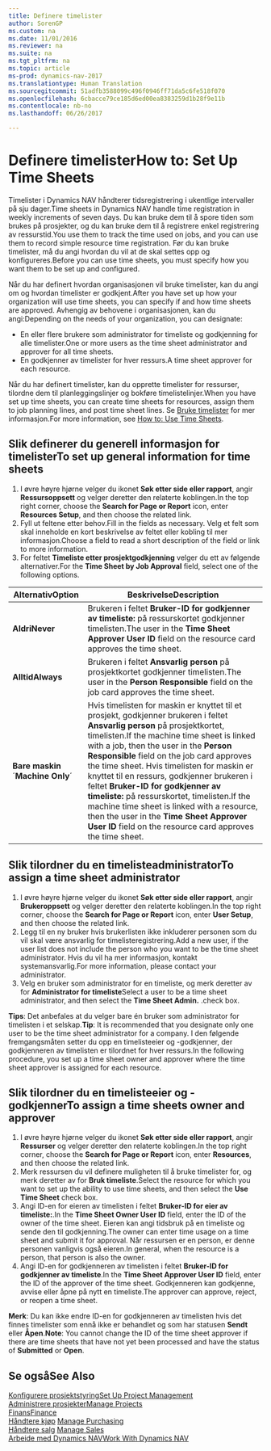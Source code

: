 ```yaml
---
title: Definere timelister
author: SorenGP
ms.custom: na
ms.date: 11/01/2016
ms.reviewer: na
ms.suite: na
ms.tgt_pltfrm: na
ms.topic: article
ms-prod: dynamics-nav-2017
ms.translationtype: Human Translation
ms.sourcegitcommit: 51adfb3588099c496f0946ff71da5c6fe518f070
ms.openlocfilehash: 6cbacce79ce185d6ed00ea8383259d1b28f9e11b
ms.contentlocale: nb-no
ms.lasthandoff: 06/26/2017

---
```


# <a name="how-to-set-up-time-sheets"></a><span data-ttu-id="0101f-102">Definere timelister</span><span class="sxs-lookup"><span data-stu-id="0101f-102">How to: Set Up Time Sheets</span></span>
<span data-ttu-id="0101f-103">Timelister i Dynamics NAV håndterer tidsregistrering i ukentlige intervaller på sju dager.</span><span class="sxs-lookup"><span data-stu-id="0101f-103">Time sheets in Dynamics NAV handle time registration in weekly increments of seven days.</span></span> <span data-ttu-id="0101f-104">Du kan bruke dem til å spore tiden som brukes på prosjekter, og du kan bruke dem til å registrere enkel registrering av ressurstid.</span><span class="sxs-lookup"><span data-stu-id="0101f-104">You use them to track the time used on jobs, and you can use them to record simple resource time registration.</span></span> <span data-ttu-id="0101f-105">Før du kan bruke timelister, må du angi hvordan du vil at de skal settes opp og konfigureres.</span><span class="sxs-lookup"><span data-stu-id="0101f-105">Before you can use time sheets, you must specify how you want them to be set up and configured.</span></span>

<span data-ttu-id="0101f-106">Når du har definert hvordan organisasjonen vil bruke timelister, kan du angi om og hvordan timelister er godkjent.</span><span class="sxs-lookup"><span data-stu-id="0101f-106">After you have set up how your organization will use time sheets, you can specify if and how time sheets are approved.</span></span> <span data-ttu-id="0101f-107">Avhengig av behovene i organisasjonen, kan du angi:</span><span class="sxs-lookup"><span data-stu-id="0101f-107">Depending on the needs of your organization, you can designate:</span></span>

- <span data-ttu-id="0101f-108">En eller flere brukere som administrator for timeliste og godkjenning for alle timelister.</span><span class="sxs-lookup"><span data-stu-id="0101f-108">One or more users as the time sheet administrator and approver for all time sheets.</span></span>
- <span data-ttu-id="0101f-109">En godkjenner av timelister for hver ressurs.</span><span class="sxs-lookup"><span data-stu-id="0101f-109">A time sheet approver for each resource.</span></span>

<span data-ttu-id="0101f-110">Når du har definert timelister, kan du opprette timelister for ressurser, tilordne dem til planleggingslinjer og bokføre timelistelinjer.</span><span class="sxs-lookup"><span data-stu-id="0101f-110">When you have set up time sheets, you can create time sheets for resources, assign them to job planning lines, and post time sheet lines.</span></span> <span data-ttu-id="0101f-111">Se [Bruke timelister](projects-how-use-time-sheets.md) for mer informasjon.</span><span class="sxs-lookup"><span data-stu-id="0101f-111">For more information, see [How to: Use Time Sheets](projects-how-use-time-sheets.md).</span></span>

## <a name="to-set-up-general-information-for-time-sheets"></a><span data-ttu-id="0101f-112">Slik definerer du generell informasjon for timelister</span><span class="sxs-lookup"><span data-stu-id="0101f-112">To set up general information for time sheets</span></span>  

1. <span data-ttu-id="0101f-113">I øvre høyre hjørne velger du ikonet **Søk etter side eller rapport**, angir **Ressursoppsett** og velger deretter den relaterte koblingen.</span><span class="sxs-lookup"><span data-stu-id="0101f-113">In the top right corner, choose the **Search for Page or Report** icon, enter **Resources Setup**, and then choose the related link.</span></span>  
2. <span data-ttu-id="0101f-114">Fyll ut feltene etter behov.</span><span class="sxs-lookup"><span data-stu-id="0101f-114">Fill in the fields as necessary.</span></span> <span data-ttu-id="0101f-115">Velg et felt som skal inneholde en kort beskrivelse av feltet eller kobling til mer informasjon.</span><span class="sxs-lookup"><span data-stu-id="0101f-115">Choose a field to read a short description of the field or link to more information.</span></span>
3. <span data-ttu-id="0101f-116">For feltet **Timeliste etter prosjektgodkjenning** velger du ett av følgende alternativer.</span><span class="sxs-lookup"><span data-stu-id="0101f-116">For the **Time Sheet by Job Approval** field, select one of the following options.</span></span>

|<span data-ttu-id="0101f-117">Alternativ</span><span class="sxs-lookup"><span data-stu-id="0101f-117">Option</span></span> |<span data-ttu-id="0101f-118">Beskrivelse</span><span class="sxs-lookup"><span data-stu-id="0101f-118">Description</span></span>|
|---|---|
|<span data-ttu-id="0101f-119">**Aldri**</span><span class="sxs-lookup"><span data-stu-id="0101f-119">**Never**</span></span>|<span data-ttu-id="0101f-120">Brukeren i feltet **Bruker-ID for godkjenner av timeliste:** på ressurskortet godkjenner timelisten.</span><span class="sxs-lookup"><span data-stu-id="0101f-120">The user in the **Time Sheet Approver User ID** field on the resource card approves the time sheet.</span></span>|
|<span data-ttu-id="0101f-121">**Alltid**</span><span class="sxs-lookup"><span data-stu-id="0101f-121">**Always**</span></span>|<span data-ttu-id="0101f-122">Brukeren i feltet **Ansvarlig person** på prosjektkortet godkjenner timelisten.</span><span class="sxs-lookup"><span data-stu-id="0101f-122">The user in the **Person Responsible** field on the job card approves the time sheet.</span></span>|
|<span data-ttu-id="0101f-123">**Bare maskin**´</span><span class="sxs-lookup"><span data-stu-id="0101f-123">**Machine Only**´</span></span>|<span data-ttu-id="0101f-124">Hvis timelisten for maskin er knyttet til et prosjekt, godkjenner brukeren i feltet **Ansvarlig person** på prosjektkortet, timelisten.</span><span class="sxs-lookup"><span data-stu-id="0101f-124">If the machine time sheet is linked with a job, then the user in the **Person Responsible** field on the job card approves the time sheet.</span></span> <span data-ttu-id="0101f-125">Hvis timelisten for maskin er knyttet til en ressurs, godkjenner brukeren i feltet **Bruker-ID for godkjenner av timeliste:** på ressurskortet, timelisten.</span><span class="sxs-lookup"><span data-stu-id="0101f-125">If the machine time sheet is linked with a resource, then the user in the **Time Sheet Approver User ID** field on the resource card approves the time sheet.</span></span>

## <a name="to-assign-a-time-sheet-administrator"></a><span data-ttu-id="0101f-126">Slik tilordner du en timelisteadministrator</span><span class="sxs-lookup"><span data-stu-id="0101f-126">To assign a time sheet administrator</span></span>  

1. <span data-ttu-id="0101f-127">I øvre høyre hjørne velger du ikonet **Søk etter side eller rapport**, angir **Brukeroppsett** og velger deretter den relaterte koblingen.</span><span class="sxs-lookup"><span data-stu-id="0101f-127">In the top right corner, choose the **Search for Page or Report** icon, enter **User Setup**, and then choose the related link.</span></span>  
2.  <span data-ttu-id="0101f-128">Legg til en ny bruker hvis brukerlisten ikke inkluderer personen som du vil skal være ansvarlig for timelisteregistrering.</span><span class="sxs-lookup"><span data-stu-id="0101f-128">Add a new user, if the user list does not include the person who you want to be the time sheet administrator.</span></span> <span data-ttu-id="0101f-129">Hvis du vil ha mer informasjon, kontakt systemansvarlig.</span><span class="sxs-lookup"><span data-stu-id="0101f-129">For more information, please contact your administrator.</span></span>  
3. <span data-ttu-id="0101f-130">Velg en bruker som administrator for en timeliste, og merk deretter av for **Administrator for timeliste**</span><span class="sxs-lookup"><span data-stu-id="0101f-130">Select a user to be a time sheet administrator, and then select the **Time Sheet Admin.**</span></span> <span data-ttu-id="0101f-131">.</span><span class="sxs-lookup"><span data-stu-id="0101f-131">check box.</span></span>  

<span data-ttu-id="0101f-132">**Tips**: Det anbefales at du velger bare én bruker som administrator for timelisten i et selskap.</span><span class="sxs-lookup"><span data-stu-id="0101f-132">**Tip**: It is recommended that you designate only one user to be the time sheet administrator for a company.</span></span> <span data-ttu-id="0101f-133">I den følgende fremgangsmåten setter du opp en timelisteeier og -godkjenner, der godkjenneren av timelisten er tilordnet for hver ressurs.</span><span class="sxs-lookup"><span data-stu-id="0101f-133">In the following procedure, you set up a time sheet owner and approver where the time sheet approver is assigned for each resource.</span></span>  

## <a name="to-assign-a-time-sheets-owner-and-approver"></a><span data-ttu-id="0101f-134">Slik tilordner du en timelisteeier og -godkjenner</span><span class="sxs-lookup"><span data-stu-id="0101f-134">To assign a time sheets owner and approver</span></span>  

1. <span data-ttu-id="0101f-135">I øvre høyre hjørne velger du ikonet **Søk etter side eller rapport**, angir **Ressurser** og velger deretter den relaterte koblingen.</span><span class="sxs-lookup"><span data-stu-id="0101f-135">In the top right corner, choose the **Search for Page or Report** icon, enter **Resources**, and then choose the related link.</span></span>
2. <span data-ttu-id="0101f-136">Merk ressursen du vil definere muligheten til å bruke timelister for, og merk deretter av for **Bruk timeliste**.</span><span class="sxs-lookup"><span data-stu-id="0101f-136">Select the resource for which you want to set up the ability to use time sheets, and then select the **Use Time Sheet** check box.</span></span>  
3. <span data-ttu-id="0101f-137">Angi ID-en for eieren av timelisten i feltet **Bruker-ID for eier av timeliste:**.</span><span class="sxs-lookup"><span data-stu-id="0101f-137">In the **Time Sheet Owner User ID** field, enter the ID of the owner of the time sheet.</span></span> <span data-ttu-id="0101f-138">Eieren kan angi tidsbruk på en timeliste og sende den til godkjenning.</span><span class="sxs-lookup"><span data-stu-id="0101f-138">The owner can enter time usage on a time sheet and submit it for approval.</span></span> <span data-ttu-id="0101f-139">Når ressursen er en person, er denne personen vanligvis også eieren.</span><span class="sxs-lookup"><span data-stu-id="0101f-139">In general, when the resource is a person, that person is also the owner.</span></span>  
4. <span data-ttu-id="0101f-140">Angi ID-en for godkjenneren av timelisten i feltet **Bruker-ID for godkjenner av timeliste**.</span><span class="sxs-lookup"><span data-stu-id="0101f-140">In the **Time Sheet Approver User ID** field, enter the ID of the approver of the time sheet.</span></span> <span data-ttu-id="0101f-141">Godkjenneren kan godkjenne, avvise eller åpne på nytt en timeliste.</span><span class="sxs-lookup"><span data-stu-id="0101f-141">The approver can approve, reject, or reopen a time sheet.</span></span>  

<span data-ttu-id="0101f-142">**Merk**: Du kan ikke endre ID-en for godkjenneren av timelisten hvis det finnes timelister som ennå ikke er behandlet og som har statusen **Sendt** eller **Åpen**.</span><span class="sxs-lookup"><span data-stu-id="0101f-142">**Note**: You cannot change the ID of the time sheet approver if there are time sheets that have not yet been processed and have the status of **Submitted** or **Open**.</span></span>

## <a name="see-also"></a><span data-ttu-id="0101f-143">Se også</span><span class="sxs-lookup"><span data-stu-id="0101f-143">See Also</span></span>
[<span data-ttu-id="0101f-144">Konfigurere prosjektstyring</span><span class="sxs-lookup"><span data-stu-id="0101f-144">Set Up Project Management</span></span>](projects-setup-projects.md)  
[<span data-ttu-id="0101f-145">Administrere prosjekter</span><span class="sxs-lookup"><span data-stu-id="0101f-145">Manage Projects</span></span>](projects-manage-projects.md)  
[<span data-ttu-id="0101f-146">Finans</span><span class="sxs-lookup"><span data-stu-id="0101f-146">Finance</span></span>](finance-setup.md)  
<span data-ttu-id="0101f-147">[Håndtere kjøp](purchasing-manage-purchasing.md)       </span><span class="sxs-lookup"><span data-stu-id="0101f-147">[Manage Purchasing](purchasing-manage-purchasing.md)       </span></span>  
<span data-ttu-id="0101f-148">[Håndtere salg](sales-manage-sales.md)    </span><span class="sxs-lookup"><span data-stu-id="0101f-148">[Manage Sales](sales-manage-sales.md)    </span></span>  
[<span data-ttu-id="0101f-149">Arbeide med Dynamics NAV</span><span class="sxs-lookup"><span data-stu-id="0101f-149">Work With Dynamics NAV</span></span>](ui-work-product.md)  


